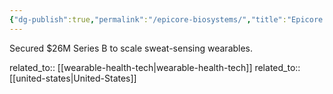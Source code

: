 ```yaml
---
{"dg-publish":true,"permalink":"/epicore-biosystems/","title":"Epicore Biosystems"}
---
```



Secured $26M Series B to scale sweat-sensing wearables.

related_to:: [[wearable-health-tech\|wearable-health-tech]]
related_to:: [[united-states\|United-States]]
